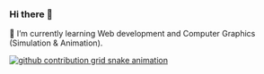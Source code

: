 ### Hi there 👋
🌱 I’m currently learning Web development and Computer Graphics (Simulation & Animation).
<!--
**LLLeoLi/LLLeoLi** is a ✨ _special_ ✨ repository because its `README.md` (this file) appears on your GitHub profile.

Here are some ideas to get you started:

- 🔭 I’m currently working on ...
- 🌱 I’m currently learning ...
- 👯 I’m looking to collaborate on ...
- 🤔 I’m looking for help with ...
- 💬 Ask me about ...
- 📫 How to reach me: ...
- 😄 Pronouns: ...
- ⚡ Fun fact: ...
-->

[![github contribution grid snake animation](https://cdn.jsdelivr.net/gh/LLLeoLi/LLLeoLi@output/github-contribution-grid-snake-dark.gif)](https://github.com/LLLeoLi)
